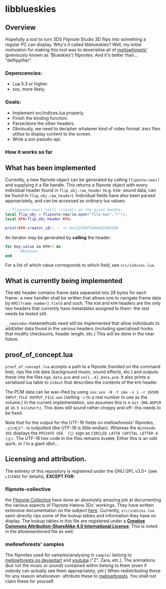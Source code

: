 # libblueskies
## Overview
Hopefully a tool to turn 3DS Flipnote Studio 3D flips into something a regular PC can display.
Why's it called libblueskies? Well, my initial motivation for making this tool was to deserialise all of [mellowforests'](http://mellowforests.deviantart.com/) (previously known as 'Blueskies') flipnotes. And it's better than... "deflippifier".
### Depencencies:
- Lua 5.3 or higher.
- sox, more likely.

### Goals:
- Implement src/indices.lua properly.
- Finish the binding function.
- Parse/store the other headers.
- Obviously, we need to decipher whatever kind of video format .kwz files utilise to display content to the screen.
- Write a sox pseudo-api.
### How it works so far
## What has been implemented
Currently, a new flipnote object can be generated by calling `flipnote:new()` and supplying it a file handle. This returns a flipnote
object with every individual header found in `flip_obj.raw_header` (e.g. `KSN`- sound data, can be found in `flip_obj.raw_header`).
Individual fields have also been parsed appropriately, and can be accessed as ordinary lua values:
```lua
-- flipnote:new() calls :close() on the given handle.
local flip_obj = flipnote:new(io.open("file.kwz","r"));
local KFH=flip_obj.header.KFH;

print(KFH.creator_id); -- => 0x122599F5A060D29A5500
```
An iterator may be generated by **calling** the header:
```lua
for key,value in KFH() do
	-- Whatever...
end
```
For a list of which value corresponds to which field, see `src/indices.lua`.
## What is currently being implemented
The `KMI` header contains frame data separated into 28 bytes for each frame- a new handler shall be written that allows one to
navigate frame data by `KMI[frame_number].field` and such.
The `KSN` and `KFH` headers are the only two headers that currently have metatables assigned to them- the rest needs be tested still.

`__newindex` metamethods need still be implemented that allow individuals to add/alter data found in the various headers
(including specialised hooks that modify checksums, header length, etc.) This will be done in the near future.

## proof_of_concept.lua
`proof_of_concept.lua` accepts a path to a flipnote (handed on the command line), rips the `KSN` data (background music, sound effects, etc.) and outputs these into the files `bgm_data.pcm` and `se{1..4}_data.pcm`. It also prints a serialised lua table to
`stdout` that describes the contents of the `KFH` header.

The PCM data can be wav-ified by using `sox`: `sox -N -t ima -v 1 -r 16500 INPUT_FILE OUTPUT_FILE.wav`
(setting `-v` to a real number to use as the volume.) In the current implementation, sox assumes this is `4-bit IMA-ADPCM` at
`16.5 kilohertz`. This does still sound rather choppy and off- this needs to be fixed.

Note that for the output for the UTF-16 fields on mellowforests' flipnotes, `☆zrms™☆`
is outputted (the UTF-16 is little-endian). Whereas the `Nintendo 3DS`
displays the `PRIVATE USE  ()` sign as `CIRCLED LATIN CAPITAL LETTER A
(Ⓐ)`. The UTF-16 hex code in the files remains `0xe000`. Either this is an
odd quirk, or I'm a giant idiot...
## Licensing and attribution.
The entirety of this repository is registered under the GNU GPL v3.0+ (see `LICENSE` for details), **EXCEPT FOR:**

### flipnote-collective
the [Flipnote Collective](http://github.com/Flipnote-Collective/) have done an absolutely amazing job at documenting the various aspects of Flipnote Hatena 3Ds'
workings. They have written extensive documentation on the subject [here](http://github.com/Flipnote-Collective/flipnote-studio-3d-docs).
Currently, `src/indices.lua` semi-directly rips some of the lookup tables and information they have on display. The lookup
tables in this file are registered under a [**Creative Commons Attribution-ShareAlike 4.0 International License**](https://creativecommons.org/licenses/by-sa/4.0/).
This is noted in the aforementioned file as well.

### mellowforests' samples
The flipnotes used for samples/analysing in `sample/` belong to [mellowforests on deviantart](http://mellowforests.deviantart.com/)
and [youtube](https://www.youtube.com/user/Blueskiez14) ("Z", Zara, etc.). The animations (but not the music or sound) contained within belong to them (even if nobody can actually see them
appropriately, yet.) When redistributing these for any reason whatsoever- attribute these to [mellowforests](http://mellowforests.deviantart.com/).
You shall not claim these for yourself.